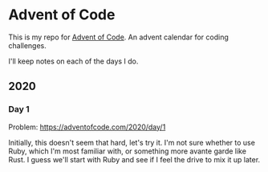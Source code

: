 # Advent of Code

This is my repo for [Advent of Code](https://adventofcode.com/). An advent calendar for coding challenges.

I'll keep notes on each of the days I do.

## 2020

### Day 1

Problem: <https://adventofcode.com/2020/day/1>

Initially, this doesn't seem that hard, let's try it. I'm not sure whether to use Ruby, which I'm most familiar with, or something more avante garde like Rust. I guess we'll start with Ruby and see if I feel the drive to mix it up later.
